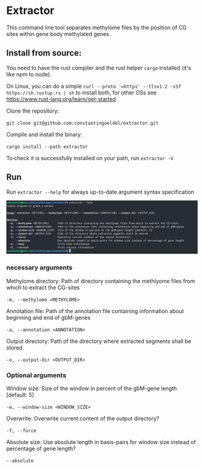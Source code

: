 # Extractor

This command line tool separates methylome files by the position of CG sites within gene body methylated genes. 

## Install from source: 

You need to have the rust compiler and the rust helper `cargo` installed (it's like npm to node).

On Linux, you can do a simple `curl --proto '=https' --tlsv1.2 -sSf https://sh.rustup.rs | sh` to install both, for other OSs see https://www.rust-lang.org/learn/get-started

Clone the repository:

 `git clone git@github.com:constantingoeldel/extractor.git`

Compile and install the binary: 

`cargo install --path extractor`

To check it is successfully installed on your path, run `extractor -V`

## Run

Run `extractor --help` for always up-to-date argument syntax specification

![help options](help.png)

###  necessary arguments

Methylome directory: Path of directory containing the methlyome files from which to extract the CG-sites


`-m, --methylome <METHYLOME>`      


Annotation file:  Path of the annotation file containing information about beginning and end of gbM-genes

`-a, --annotation <ANNOTATION>   `

Output directory: Path of the directory where extracted segments shall be stored

`-o, --output-dir <OUTPUT_DIR>    `

### Optional arguments
Window size: Size of the window in percent of the gbM-gene length [default: 5]

 `-w, --window-size <WINDOW_SIZE>  `

Overwrite: Overwrite current content of the output directory?

 ` -f, --force `

Absolute size: Use absolute length in basis-pairs for window size instead of percentage of gene length?

 `--absolute                   `

